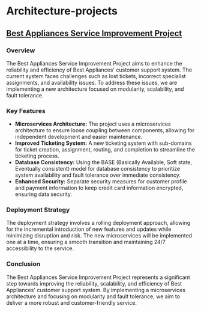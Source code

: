 # Architecture-projects

## [Best Appliances Service Improvement Project](./Best%20Appliances.pdf)

### Overview

The Best Appliances Service Improvement Project aims to enhance the reliability and efficiency of Best Appliances' customer support system. The current system faces challenges such as lost tickets, incorrect specialist assignments, and availability issues. To address these issues, we are implementing a new architecture focused on modularity, scalability, and fault tolerance.

### Key Features

-   **Microservices Architecture:** The project uses a microservices architecture to ensure loose coupling between components, allowing for independent development and easier maintenance.
-   **Improved Ticketing System:** A new ticketing system with sub-domains for ticket creation, assignment, routing, and completion to streamline the ticketing process.
-   **Database Consistency:** Using the BASE (Basically Available, Soft state, Eventually consistent) model for database consistency to prioritize system availability and fault tolerance over immediate consistency.
-   **Enhanced Security:** Separate security measures for customer profile and payment information to keep credit card information encrypted, ensuring data security.

### Deployment Strategy

The deployment strategy involves a rolling deployment approach, allowing for the incremental introduction of new features and updates while minimizing disruption and risk. The new microservices will be implemented one at a time, ensuring a smooth transition and maintaining 24/7 accessibility to the service.

### Conclusion

The Best Appliances Service Improvement Project represents a significant step towards improving the reliability, scalability, and efficiency of Best Appliances' customer support system. By implementing a microservices architecture and focusing on modularity and fault tolerance, we aim to deliver a more robust and customer-friendly service.
